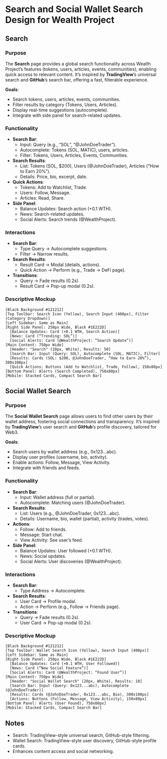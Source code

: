 # Search and Social Wallet Search Design for Wealth Project

## Search

### Purpose
The **Search** page provides a global search functionality across Wealth Project’s features (tokens, users, articles, events, communities), enabling quick access to relevant content. It’s inspired by **TradingView**’s universal search and **GitHub**’s search bar, offering a fast, filterable experience.

**Goals**:
- Search tokens, users, articles, events, communities.
- Filter results by category (Tokens, Users, Articles).
- Display real-time suggestions (autocomplete).
- Integrate with side panel for search-related updates.

### Functionality
- **Search Bar**:
  - Input: Query (e.g., “SOL”, “@JohnDoeTrader”).
  - Autocomplete: Tokens (SOL, MATIC), users, articles.
  - Filter: Tokens, Users, Articles, Events, Communities.
- **Search Results**:
  - List: Tokens (SOL, $200), Users (@JohnDoeTrader), Articles (“How to Earn 20%”).
  - Details: Price, bio, excerpt, date.
- **Quick Actions**:
  - Tokens: Add to Watchlist, Trade.
  - Users: Follow, Message.
  - Articles: Read, Share.
- **Side Panel**:
  - Balance Updates: Search action (+0.1 WTH).
  - News: Search-related updates.
  - Social Alerts: Search trends (@WealthProject).

### Interactions
- **Search Bar**:
  - Type Query → Autocomplete suggestions.
  - Filter → Narrow results.
- **Search Results**:
  - Result Card → Modal (details, actions).
  - Quick Action → Perform (e.g., Trade → DeFi page).
- **Transitions**:
  - Query → Fade results (0.2s).
  - Result Card → Pop-up modal (0.2s).

### Descriptive Mockup
```
[Black Background #121212]
[Top Toolbar: Search Icon (Yellow), Search Input (400px), Filter (Category Dropdown)]
[Left Sidebar: Same as Main]
[Right Side Panel: 250px Wide, Black #1E222D]
  [Balance Updates: Card (+0.1 WTH, Search Action)]
  [News: Card (“Trending: SOL”)]
  [Social Alerts: Card (@WealthProject: “Search Update”)]
[Main Content: 750px Wide]
  [Header: "Search" (20px, White), Results: 50]
  [Search Bar: Input (Query: SOL), Autocomplete (SOL, MATIC), Filter]
  [Results: Cards (SOL: $200, @JohnDoeTrader, “How to Earn 20%”), 300x100px]
  [Quick Actions: Buttons (Add to Watchlist, Trade, Follow), 150x80px]
[Bottom Panel: Alerts (Search Completed), 750x80px]
[Mobile: Stacked Cards, Compact Search Bar]
```

## Social Wallet Search

### Purpose
The **Social Wallet Search** page allows users to find other users by their wallet address, fostering social connections and transparency. It’s inspired by **TradingView**’s user search and **GitHub**’s profile discovery, tailored for Web3.

**Goals**:
- Search users by wallet address (e.g., 0x123...abc).
- Display user profiles (username, bio, activity).
- Enable actions: Follow, Message, View Activity.
- Integrate with friends and feeds.

### Functionality
- **Search Bar**:
  - Input: Wallet address (full or partial).
  - Autocomplete: Matching users (@JohnDoeTrader).
- **Search Results**:
  - List: Users (e.g., @JohnDoeTrader, 0x123...abc).
  - Details: Username, bio, wallet (partial), activity (trades, votes).
- **Actions**:
  - Follow: Add to friends.
  - Message: Start chat.
  - View Activity: See user’s feed.
- **Side Panel**:
  - Balance Updates: User followed (+0.1 WTH).
  - News: Social updates.
  - Social Alerts: User discoveries (@WealthProject).

### Interactions
- **Search Bar**:
  - Type Address → Autocomplete.
- **Search Results**:
  - User Card → Profile modal.
  - Action → Perform (e.g., Follow → Friends page).
- **Transitions**:
  - Query → Fade results (0.2s).
  - User Card → Pop-up modal (0.2s).

### Descriptive Mockup
```
[Black Background #121212]
[Top Toolbar: Wallet Search Icon (Yellow), Search Input (400px)]
[Left Sidebar: Same as Main]
[Right Side Panel: 250px Wide, Black #1E222D]
  [Balance Updates: Card (+0.1 WTH, User Followed)]
  [News: Card (“New Social Feature”)]
  [Social Alerts: Card (@WealthProject: “Found User”)]
[Main Content: 750px Wide]
  [Header: "Social Wallet Search" (20px, White), Results: 10]
  [Search Bar: Input (Query: 0x123...abc), Autocomplete (@JohnDoeTrader)]
  [Results: Cards (@JohnDoeTrader, 0x123...abc, Bio), 300x100px]
  [Actions: Buttons (Follow, Message, View Activity), 150x80px]
[Bottom Panel: Alerts (User Found), 750x80px]
[Mobile: Stacked Cards, Compact Search Bar]
```

## Notes
- Search: TradingView-style universal search, GitHub-style filtering.
- Wallet Search: TradingView-style user discovery, GitHub-style profile cards.
- Enhances content access and social networking.